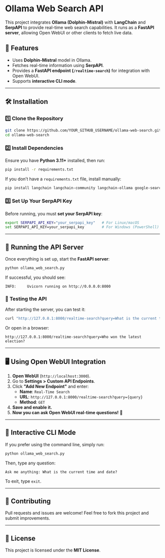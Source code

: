 # Ollama Web Search API

This project integrates **Ollama (Dolphin-Mistral)** with **LangChain** and **SerpAPI** to provide real-time web search capabilities. It runs as a **FastAPI server**, allowing Open WebUI or other clients to fetch live data.

## 🚀 Features
- Uses **Dolphin-Mistral** model in Ollama.
- Fetches real-time information using **SerpAPI**.
- Provides a **FastAPI endpoint (`/realtime-search`)** for integration with Open WebUI.
- Supports **interactive CLI mode**.

---

## 🛠️ Installation

### 1️⃣ **Clone the Repository**
```bash
git clone https://github.com/YOUR_GITHUB_USERNAME/ollama-web-search.git
cd ollama-web-search
```

### 2️⃣ **Install Dependencies**
Ensure you have **Python 3.11+** installed, then run:
```bash
pip install -r requirements.txt
```
If you don’t have a `requirements.txt` file, install manually:
```bash
pip install langchain langchain-community langchain-ollama google-search-results fastapi uvicorn colorama
```

### 3️⃣ **Set Up Your SerpAPI Key**
Before running, you must **set your SerpAPI key**:
```bash
export SERPAPI_API_KEY="your_serpapi_key"   # For Linux/macOS
set SERPAPI_API_KEY=your_serpapi_key        # For Windows (PowerShell)
```

---

## 🏃 Running the API Server
Once everything is set up, start the **FastAPI server**:
```bash
python ollama_web_search.py
```
If successful, you should see:
```
INFO:     Uvicorn running on http://0.0.0.0:8000
```

### 🔗 **Testing the API**
After starting the server, you can test it:
```bash
curl "http://127.0.0.1:8000/realtime-search?query=What is the current time?"
```
Or open in a browser:
```
http://127.0.0.1:8000/realtime-search?query=Who won the latest election?
```

---

## 🖥️ **Using Open WebUI Integration**
1. **Open WebUI** (`http://localhost:3000`).
2. Go to **Settings > Custom API Endpoints**.
3. Click **"Add New Endpoint"** and enter:
   - **Name**: `Real-Time Search`
   - **URL**: `http://127.0.0.1:8000/realtime-search?query={query}`
   - **Method**: `GET`
4. **Save and enable it.**
5. **Now you can ask Open WebUI real-time questions!** 🎉

---

## 📌 **Interactive CLI Mode**
If you prefer using the command line, simply run:
```bash
python ollama_web_search.py
```
Then, type any question:
```
Ask me anything: What is the current time and date?
```
To exit, type `exit`.

---

## 🤝 Contributing
Pull requests and issues are welcome! Feel free to fork this project and submit improvements.

---

## 📜 License
This project is licensed under the **MIT License**.

